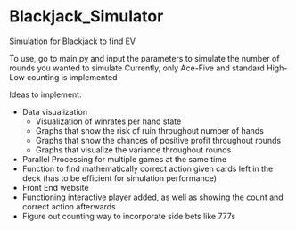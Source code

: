 # Blackjack_Simulator
Simulation for Blackjack to find EV

To use, go to main.py and input the parameters to simulate the number of rounds you wanted to simulate
Currently, only Ace-Five and standard High-Low counting is implemented

Ideas to implement:
- Data visualization
    - Visualization of winrates per hand state
    - Graphs that show the risk of ruin throughout number of hands
    - Graphs that show the chances of positive profit throughout rounds
    - Graphs that visualize the variance throughout rounds
- Parallel Processing for multiple games at the same time
- Function to find mathematically correct action given cards left in the deck (has to be efficient for simulation performance)
- Front End website
- Functioning interactive player added, as well as showing the count and correct action afterwards
- Figure out counting way to incorporate side bets like 777s